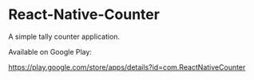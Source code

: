 # React-Native-Counter
A simple tally counter application.

Available on Google Play:

https://play.google.com/store/apps/details?id=com.ReactNativeCounter
